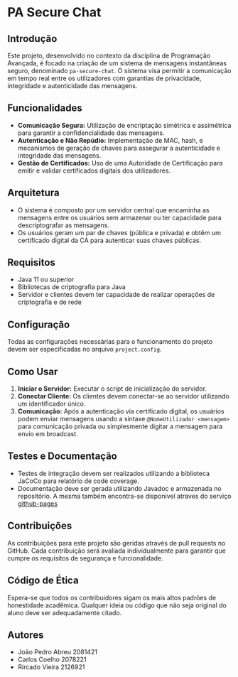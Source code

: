 # PA Secure Chat

## Introdução
Este projeto, desenvolvido no contexto da disciplina de Programação Avançada, é focado na criação de um sistema de mensagens instantâneas seguro, denominado `pa-secure-chat`. O sistema visa permitir a comunicação em tempo real entre os utilizadores com garantias de privacidade, integridade e autenticidade das mensagens.

## Funcionalidades
- **Comunicação Segura:** Utilização de encriptação simétrica e assimétrica para garantir a confidencialidade das mensagens.
- **Autenticação e Não Repúdio:** Implementação de MAC, hash, e mecanismos de geração de chaves para assegurar a autenticidade e integridade das mensagens.
- **Gestão de Certificados:** Uso de uma Autoridade de Certificação para emitir e validar certificados digitais dos utilizadores.

## Arquitetura
- O sistema é composto por um servidor central que encaminha as mensagens entre os usuários sem armazenar ou ter capacidade para descriptografar as mensagens.
- Os usuários geram um par de chaves (pública e privada) e obtêm um certificado digital da CA para autenticar suas chaves públicas.

## Requisitos
- Java 11 ou superior
- Bibliotecas de criptografia para Java
- Servidor e clientes devem ter capacidade de realizar operações de criptografia e de rede

## Configuração
Todas as configurações necessárias para o funcionamento do projeto devem ser especificadas no arquivo `project.config`.

## Como Usar
1. **Iniciar o Servidor:** Executar o script de inicialização do servidor.
2. **Conectar Cliente:** Os clientes devem conectar-se ao servidor utilizando um identificador único.
3. **Comunicação:** Após a autenticação via certificado digital, os usuários podem enviar mensagens usando a sintaxe `@NomeUtilizador <mensagem>` para comunicação privada ou simplesmente digitar a mensagem para envio em broadcast.

## Testes e Documentação
- Testes de integração devem ser realizados utilizando a biblioteca JaCoCo para relatório de code coverage.
- Documentação deve ser gerada utilizando Javadoc e armazenada no repositório. A mesma também encontra-se disponivel atraves do serviço [github-pages](https://jpedro85.github.io/pa-secure-chat-group-04/)

## Contribuições
As contribuições para este projeto são geridas através de pull requests no GitHub. Cada contribuição será avaliada individualmente para garantir que cumpre os requisitos de segurança e funcionalidade.

## Código de Ética
Espera-se que todos os contribuidores sigam os mais altos padrões de honestidade acadêmica. Qualquer ideia ou código que não seja original do aluno deve ser adequadamente citado.

## Autores
- João Pedro Abreu 2081421
- Carlos Coelho 2078221
- Rircado Vieira 2126921

